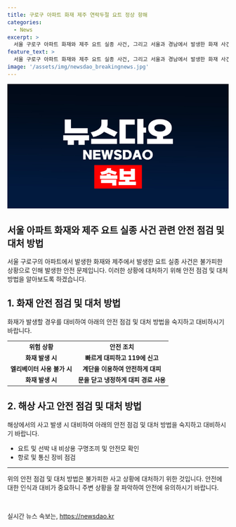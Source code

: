 ```yaml
---
title: 구로구 아파트 화재 제주 연락두절 요트 정상 항해
categories:
  - News
excerpt: >
  서울 구로구 아파트 화재와 제주 요트 실종 사건, 그리고 서울과 경남에서 발생한 화재 사건 등 어제의 다양한 재해 소식을 전합니다. 아파트에서는 불이 나 발생한 소동과 경남에서의 화재, 그리고 제주에서의 실종 요트 사건이 확인됐으나 모두 무인으로 끝났습니다. 화재로 인한 재산 피해는 약 14억원이나, 인명 피해는 없었으며, 요트에서는 신고와 8시간만에 연락이 닿았으며, 해경은 해당 사건에 대한 사고 경위 조사를 진행 중입니다. (150자)
feature_text: >
  서울 구로구 아파트 화재와 제주 요트 실종 사건, 그리고 서울과 경남에서 발생한 화재 사건 등 어제의 다양한 재해 소식을 전합니다. 아파트에서는 불이 나 발생한 소동과 경남에서의 화재, 그리고 제주에서의 실종 요트 사건이 확인됐으나 모두 무인으로 끝났습니다. 화재로 인한 재산 피해는 약 14억원이나, 인명 피해는 없었으며, 요트에서는 신고와 8시간만에 연락이 닿았으며, 해경은 해당 사건에 대한 사고 경위 조사를 진행 중입니다. (150자)
image: '/assets/img/newsdao_breakingnews.jpg'
---
```


<p><img src="/assets/img/newsdao_breakingnews.jpg" alt="pcversion 속보" /></p>

<h2>서울 아파트 화재와 제주 요트 실종 사건 관련 안전 점검 및 대처 방법</h2>

<p data-ke-size="size16">서울 구로구의 아파트에서 발생한 화재와 제주에서 발생한 요트 실종 사건은 불가피한 상황으로 인해 발생한 안전 문제입니다. 이러한 상황에 대처하기 위해 안전 점검 및 대처 방법을 알아보도록 하겠습니다.</p>

<h2 data-ke-size="size26">1. 화재 안전 점검 및 대처 방법</h2>

<p data-ke-size="size16">화재가 발생할 경우를 대비하여 아래의 안전 점검 및 대처 방법을 숙지하고 대비하시기 바랍니다.</p>

<table>
    <tr>
        <td style="text-align: center; height: 17px;"><b>위험 상황</b></td>
        <td style="text-align: center; height: 17px;"><b>안전 조치</b></td>
    </tr>
    <tr>
        <td style="text-align: center; height: 17px;"><b>화재 발생 시</b></td>
        <td style="text-align: center; height: 17px;"><b>빠르게 대피하고 119에 신고</b></td>
    </tr>
    <tr>
        <td style="text-align: center; height: 17px;"><b>엘리베이터 사용 불가 시</b></td>
        <td style="text-align: center; height: 17px;"><b>계단을 이용하여 안전하게 대피</b></td>
    </tr>
    <tr>
        <td style="text-align: center; height: 17px;"><b>화재 발생 시</b></td>
        <td style="text-align: center; height: 17px;"><b>문을 닫고 냉정하게 대피 경로 사용</b></td>
    </tr>
</table>

<h2 data-ke-size="size26">2. 해상 사고 안전 점검 및 대처 방법</h2>

<p data-ke-size="size16">해상에서의 사고 발생 시 대비하여 아래의 안전 점검 및 대처 방법을 숙지하고 대비하시기 바랍니다.</p>

<ul>
    <li>요트 및 선박 내 비상용 구명조끼 및 안전모 확인</li>
    <li>항로 및 통신 장비 점검</li>
</ul>

<hr>

<p data-ke-size="size16">위의 안전 점검 및 대처 방법은 불가피한 사고 상황에 대처하기 위한 것입니다. 안전에 대한 인식과 대비가 중요하니 주변 상황을 잘 파악하여 안전에 유의하시기 바랍니다.</p>

<p data-ke-size="size16">&nbsp;</p>
실시간 뉴스 속보는, <a href="https://newsdao.kr" rel="dofollow">https://newsdao.kr</a>


